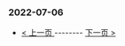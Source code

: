 ### 2022-07-06 
 

- [ < 上一页 ](https://github.com/able8/weibo-hot-record/blob/master/2022-07-05.md) -------- [ 下一页 > ](https://github.com/able8/weibo-hot-record/blob/master/2022-07-07.md)